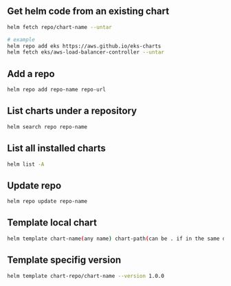 ## Get helm code from an existing chart
```bash
helm fetch repo/chart-name --untar

# example
helm repo add eks https://aws.github.io/eks-charts
helm fetch eks/aws-load-balancer-controller --untar
```
## Add a repo
```bash
helm repo add repo-name repo-url
```

## List charts under a repository
```bash
helm search repo repo-name
```

## List all installed charts
```bash
helm list -A
```

## Update repo
```bash
helm repo update repo-name
```

## Template local chart
```bash
helm template chart-name(any name) chart-path(can be . if in the same directory)
```

## Template specifig version
```bash
helm template chart-repo/chart-name --version 1.0.0
```
